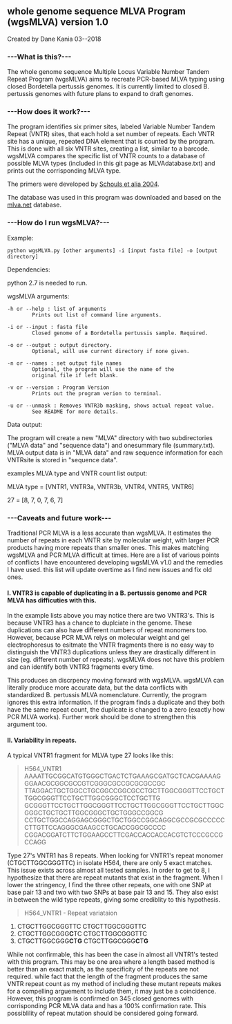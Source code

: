 ## whole genome sequence MLVA Program (wgsMLVA) version 1.0
Created by Dane Kania
03--2018

### ---What is this?---

The whole genome sequence Multiple Locus Variable Number Tandem Repeat Program (wgsMLVA) aims to recreate PCR-based MLVA typing using closed Bordetella pertussis genomes. It is currently limited to closed B. pertussis genomes with future plans to expand to draft genomes.


### ---How does it work?---

The program identifies six primer sites, labeled Variable Number Tandem Repeat (VNTR) sites, that each hold a set number of repeats. Each VNTR site has a unique, repeated DNA element that is counted by the program. This is done with all six VNTR sites, creating a list, similar to a barcode. wgsMLVA compares the specific list of VNTR counts to a database of possible MLVA types (included in this git page as MLVAdatabase.txt) and prints out the corrisponding MLVA type. 

The primers were developed by [Schouls et alia 2004](https://www.ncbi.nlm.nih.gov/pubmed/15292152).

The database was used in this program was downloaded and based on the [mlva.net](https://www.mlva.net/bpertussis/default.asp) database.

### ---How do I run wgsMLVA?---

Example: 
```
python wgsMLVA.py [other arguments] -i [input fasta file] -o [output directory]
```
Dependencies:

python 2.7 is needed to run.

wgsMLVA arguments:
```
-h or --help : list of arguments
		Prints out list of command line arguments.

-i or --input : fasta file
		Closed genome of a Bordetella pertussis sample. Required.

-o or --output : output directory.
		Optional, will use current directory if none given.

-n or --names : set output file names
		Optional, the program will use the name of the 
		original file if left blank.

-v or --version : Program Version		
		Prints out the program verion to terminal.	

-u or --unmask : Removes VNTR3b masking, shows actual repeat value.
		See README for more details.
```

Data output:

The program will create a new "MLVA" directory with two subdirectories ("MLVA data" and "sequence data") and onesummary file (summary.txt). MLVA output data is in "MLVA data" and raw sequence information for each VNTRsite is stored in "sequence data".

examples MLVA type and VNTR count list output:

MLVA type = [VNTR1, VNTR3a, VNTR3b, VNTR4, VNTR5, VNTR6]

27 = [8, 7, 0, 7, 6, 7]
 
### ---Caveats and future work---

Traditional PCR MLVA is a less accurate than wgsMLVA. It estimates the number of repeats in each VNTR site by molecular weight, with larger PCR products having more repeats than smaller ones. This makes matching wgsMLVA and PCR MLVA difficult at times. Here are a list of various points of conflicts I have encountered developing wgsMLVA v1.0 and the remedies I have used. this list will update overtime as I find new issues and fix old ones.

#### I. VNTR3 is capable of duplicating in a B. pertussis genome and PCR MLVA has difficuties with this.

In the example lists above you may notice there are two VNTR3's. This is because VNTR3 has a chance to duplciate in the genome. These duplications can also have different numbers of repeat monomers too. However, because PCR MLVA relys on molecular weight and gel electrophoresus to esitmate the VNTR fragments there is no easy way to distinguish the VNTR3 duplications unless they are drastically different in size (eg. different number of repeats). wgsMLVA does not have this problem and can identify both VNTR3 fragments every time.

This produces an discrpency moving forward with wgsMLVA. wgsMLVA can literally produce more accurate data, but the data conflicts with standardized B. pertussis MLVA nomenclature. Currently, the program ignores this extra information. If the program finds a duplicate and they both have the same repeat count, the duplicate is changed to a zero (exactly how PCR MLVA works). Further work should be done to strengthen this argument too.

#### II. Variability in repeats.

A typical VNTR1 fragment for MLVA type 27 looks like this:

>H564_VNTR1 
AAAATTGCGGCATGTGGGCTGACTCTGAAAGCGATGCTCACGAAAAGGGAACGCGGCGCCGTCGGGCGCCGCGCGCCGC
TTAGGACTGCTGGCCTGCGGCCGGCGCCTGCTTGGCGGGTTCCTGCTTGGCGGGTTCCTGCTTGGCGGGCTCCTGCTTG
GCGGGTTCCTGCTTGGCGGGTTCCTGCTTGGCGGGTTCCTGCTTGGCGGGCTGCTGCTTGGCGGGCTGCTGGGCCGGCG
CCTGCTGGCCAGGAGCGGGCTGCTGGCCGGCAGGCGCCGCGCCCCCCTTGTTCCAGGGCGAAGCCTGCACCGGCGCCCC
CGGACGGATCTTCTGGAAGCCTTCGACCACCACCACGTCTCCCGCCGCCAGG

Type 27's VNTR1 has 8 repeats. When looking for VNTR1's repeat monomer (CTGCTTGGCGGGTTC) in isolate H564, there are only 5 exact matches. This issue exists across almost all tested samples. In order to get to 8, I hypothesize that there are repeat mutants that exist in the fragment. When I lower the stringency, I find the three other repeats, one with one SNP at base pair 13 and two with two SNPs at base pair 13 and 15. They also exist in between the wild type repeats, giving some crediblity to this hypothesis. 

>H564_VNTR1 - Repeat variataion
1. CTGCTTGGCGGGTTC CTGCTTGGCGGGTTC
2. CTGCTTGGCGGG**C**TC CTGCTTGGCGGGTTC 
3. CTGCTTGGCGGG**C**T**G** CTGCTTGGCGGG**C**T**G**

While not confirmable, this has been the case in almost all VNTR1's tested with this program. This may be one area where a length based method is better than an exact match, as the specificity of the repeats are not required. while fact that the length of the fragment produces the same VNTR repeat count as my method of including these mutant repeats makes for a compelling arguement to include them, it may just be a coincidence. However, this program is confirmed on 345 closed genomes with corrisponding PCR MLVA data and has a 100% confirmation rate. This possiblility of repeat mutation should be considered going forward.
